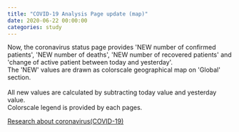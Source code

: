 ```yaml
---
title: "COVID-19 Analysis Page update (map)"
date: 2020-06-22 00:00:00
categories: study
---
```


Now, the coronavirus status page provides 'NEW number of confirmed patients', 'NEW number of deaths', 'NEW number of recovered patients' and 'change of active patient between today and yesterday'.<br/>
The 'NEW' values are drawn as colorscale geographical map on 'Global' section. <br/> <br/>
All new values are calculated by subtracting today value and yesterday value. <br/>
Colorscale legend is provided by each pages.

[Research about coronavirus(COVID-19)](http://covid.johnjongyoonkim.com)

